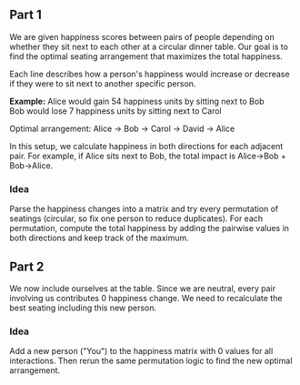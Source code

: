 ## Part 1

We are given happiness scores between pairs of people depending on whether they sit next to each other at a circular dinner table. Our goal is to find the optimal seating arrangement that maximizes the total happiness.

Each line describes how a person's happiness would increase or decrease if they were to sit next to another specific person.

**Example:**
Alice would gain 54 happiness units by sitting next to Bob  
Bob would lose 7 happiness units by sitting next to Carol  

Optimal arrangement: Alice → Bob → Carol → David → Alice  

In this setup, we calculate happiness in both directions for each adjacent pair. For example, if Alice sits next to Bob, the total impact is Alice→Bob + Bob→Alice.

### Idea
Parse the happiness changes into a matrix and try every permutation of seatings (circular, so fix one person to reduce duplicates). For each permutation, compute the total happiness by adding the pairwise values in both directions and keep track of the maximum.

## Part 2

We now include ourselves at the table. Since we are neutral, every pair involving us contributes 0 happiness change. We need to recalculate the best seating including this new person.

### Idea
Add a new person ("You") to the happiness matrix with 0 values for all interactions. Then rerun the same permutation logic to find the new optimal arrangement.
